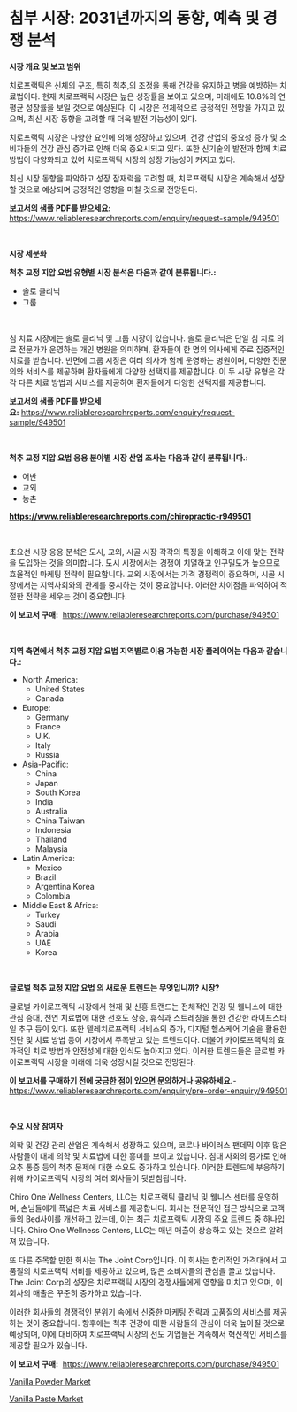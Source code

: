 <p><h1>침부 시장: 2031년까지의 동향, 예측 및 경쟁 분석</h1></p><p><strong>시장 개요 및 보고 범위</strong></p>
<p><p>치로프랙틱은 신체의 구조, 특히 척추,의 조정을 통해 건강을 유지하고 병을 예방하는 치료법이다. 현재 치로프랙틱 시장은 높은 성장률을 보이고 있으며, 미래에도 10.8%의 연평균 성장률을 보일 것으로 예상된다. 이 시장은 전체적으로 긍정적인 전망을 가지고 있으며, 최신 시장 동향을 고려할 때 더욱 발전 가능성이 있다.</p><p>치로프랙틱 시장은 다양한 요인에 의해 성장하고 있으며, 건강 산업의 중요성 증가 및 소비자들의 건강 관심 증가로 인해 더욱 중요시되고 있다. 또한 신기술의 발전과 함께 치료 방법이 다양화되고 있어 치로프랙틱 시장의 성장 가능성이 커지고 있다.</p><p>최신 시장 동향을 파악하고 성장 잠재력을 고려할 때, 치로프랙틱 시장은 계속해서 성장할 것으로 예상되며 긍정적인 영향을 미칠 것으로 전망된다.</p></p>
<p><strong>보고서의 샘플 PDF를 받으세요:</strong> <a href="https://www.reliableresearchreports.com/enquiry/request-sample/949501">https://www.reliableresearchreports.com/enquiry/request-sample/949501</a></p>
<p>&nbsp;</p>
<p><strong>시장 세분화</strong></p>
<p><strong>척추 교정 지압 요법 유형별 시장 분석은 다음과 같이 분류됩니다.:</strong></p>
<p><ul><li>솔로 클리닉</li><li>그룹</li></ul></p>
<p>&nbsp;</p>
<p><p>침 치료 시장에는 솔로 클리닉 및 그룹 시장이 있습니다. 솔로 클리닉은 단일 침 치료 의료 전문가가 운영하는 개인 병원을 의미하며, 환자들이 한 명의 의사에게 주로 집중적인 치료를 받습니다. 반면에 그룹 시장은 여러 의사가 함께 운영하는 병원이며, 다양한 전문의와 서비스를 제공하며 환자들에게 다양한 선택지를 제공합니다. 이 두 시장 유형은 각각 다른 치료 방법과 서비스를 제공하여 환자들에게 다양한 선택지를 제공합니다.</p></p>
<p><strong>보고서의 샘플 PDF를 받으세요:</strong>&nbsp;<a href="https://www.reliableresearchreports.com/enquiry/request-sample/949501">https://www.reliableresearchreports.com/enquiry/request-sample/949501</a></p>
<p>&nbsp;</p>
<p><strong> 척추 교정 지압 요법 응용 분야별 시장 산업 조사는 다음과 같이 분류됩니다.:</strong></p>
<p><ul><li>어반</li><li>교외</li><li>농촌</li></ul></p>
<p><strong><a href="https://www.reliableresearchreports.com/chiropractic-r949501">https://www.reliableresearchreports.com/chiropractic-r949501</a></strong></p>
<p>&nbsp;</p>
<p><p>초요선 시장 응용 분석은 도시, 교외, 시골 시장 각각의 특징을 이해하고 이에 맞는 전략을 도입하는 것을 의미합니다. 도시 시장에서는 경쟁이 치열하고 인구밀도가 높으므로 효율적인 마케팅 전략이 필요합니다. 교외 시장에서는 가격 경쟁력이 중요하며, 시골 시장에서는 지역사회와의 관계를 중시하는 것이 중요합니다. 이러한 차이점을 파악하여 적절한 전략을 세우는 것이 중요합니다.</p></p>
<p><strong>이 보고서 구매:</strong>&nbsp; <a href="https://www.reliableresearchreports.com/purchase/949501">https://www.reliableresearchreports.com/purchase/949501</a></p>
<p>&nbsp;</p>
<p><strong>지역 측면에서 척추 교정 지압 요법 지역별로 이용 가능한 시장 플레이어는 다음과 같습니다.:</strong></p>
<p><ul>
    <li>
        North America:
        <ul>
            <li>United States</li>
            <li>Canada</li>
        </ul>
    </li>
    <li>
        Europe:
        <ul>
            <li>Germany</li>
            <li>France</li>
            <li>U.K.</li>
            <li>Italy</li>
            <li>Russia</li>
        </ul>
    </li>
    <li>
        Asia-Pacific:
        <ul>
            <li>China</li>
            <li>Japan</li>
            <li>South Korea</li>
            <li>India</li>
            <li>Australia</li>
            <li>China Taiwan</li>
            <li>Indonesia</li>
            <li>Thailand</li>
            <li>Malaysia</li>
        </ul>
    </li>
    <li>
        Latin America:
        <ul>
            <li>Mexico</li>
            <li>Brazil</li>
            <li>Argentina Korea</li>
            <li>Colombia</li>
        </ul>
    </li>
    <li>
        Middle East & Africa:
        <ul>
            <li>Turkey</li>
            <li>Saudi</li>
            <li>Arabia</li>
            <li>UAE</li>
            <li>Korea</li>
        </ul>
    </li>
    </ul></p>
<p>&nbsp;</p>
<p><strong>글로벌 척추 교정 지압 요법 의 새로운 트렌드는 무엇입니까? 시장?</strong></p>
<p><p>글로벌 카이로프랙틱 시장에서 현재 및 신흥 트랜드는 전체적인 건강 및 웰니스에 대한 관심 증대, 천연 치료법에 대한 선호도 상승, 휴식과 스트레칭을 통한 건강한 라이프스타일 추구 등이 있다. 또한 텔레치로프랙틱 서비스의 증가, 디지털 헬스케어 기술을 활용한 진단 및 치료 방법 등이 시장에서 주목받고 있는 트렌드이다. 더불어 카이로프랙틱의 효과적인 치료 방법과 안전성에 대한 인식도 높아지고 있다. 이러한 트렌드들은 글로벌 카이로프랙틱 시장을 미래에 더욱 성장시킬 것으로 전망된다.</p></p>
<p><strong>이 보고서를 구매하기 전에 궁금한 점이 있으면 문의하거나 공유하세요.</strong>- <a href="https://www.reliableresearchreports.com/enquiry/pre-order-enquiry/949501">https://www.reliableresearchreports.com/enquiry/pre-order-enquiry/949501</a></p>
<p>&nbsp;</p>
<p><strong>주요 시장 참여자</strong></p>
<p><p>의학 및 건강 관리 산업은 계속해서 성장하고 있으며, 코로나 바이러스 팬데믹 이후 많은 사람들이 대체 의학 및 치료법에 대한 흥미를 보이고 있습니다. 침대 사회의 증가로 인해 요추 통증 등의 척추 문제에 대한 수요도 증가하고 있습니다. 이러한 트렌드에 부응하기 위해 카이로프랙틱 시장의 여러 회사들이 뒷받침됩니다.</p><p>Chiro One Wellness Centers, LLC는 치로프랙틱 클리닉 및 웰니스 센터를 운영하며, 손님들에게 폭넓은 치료 서비스를 제공합니다. 회사는 전문적인 접근 방식으로 고객들의 Bed사이를 개선하고 있는데, 이는 최근 치로프랙틱 시장의 주요 트렌드 중 하나입니다. Chiro One Wellness Centers, LLC는 매년 매출이 상승하고 있는 것으로 알려져 있습니다.</p><p>또 다른 주목할 만한 회사는 The Joint Corp입니다. 이 회사는 합리적인 가격대에서 고품질의 치로프랙틱 서비를 제공하고 있으며, 많은 소비자들의 관심을 끌고 있습니다. The Joint Corp의 성장은 치로프랙틱 시장의 경쟁사들에게 영향을 미치고 있으며, 이 회사의 매출은 꾸준히 증가하고 있습니다.</p><p>이러한 회사들의 경쟁적인 분위기 속에서 신중한 마케팅 전략과 고품질의 서비스를 제공하는 것이 중요합니다. 향후에는 척추 건강에 대한 사람들의 관심이 더욱 높아질 것으로 예상되며, 이에 대비하여 치로프랙틱 시장의 선도 기업들은 계속해서 혁신적인 서비스를 제공할 필요가 있습니다.</p></p>
<p><strong>이 보고서 구매:</strong>&nbsp;&nbsp;<a href="https://www.reliableresearchreports.com/purchase/949501">https://www.reliableresearchreports.com/purchase/949501</a></p>
<p><p><a href="https://five-trouble-98a.notion.site/Vanilla-Powder-Market-Outlook-Industry-Overview-and-Forecast-2024-to-2031-8f4d5827848f429b9e31885e7e60dfc6">Vanilla Powder Market</a></p><p><a href="https://nifty-kite-d51.notion.site/Vanilla-Paste-Market-Insights-into-Market-CAGR-Market-Trends-and-Growth-Strategies-f7b2e741cdc04f9c88b386ac6618063b">Vanilla Paste Market</a></p></p>